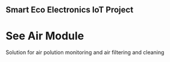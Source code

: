 ## Smart Eco Electronics IoT Project

# See Air Module
Solution for air polution monitoring and air filtering and cleaning  
